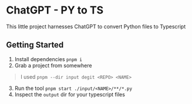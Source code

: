 # ChatGPT - PY to TS

This little project harnesses ChatGPT to convert Python files to Typescript

## Getting Started

1. Install dependencies `pnpm i`
2. Grab a project from somewhere
> I used `pnpm --dir input degit <REPO> <NAME>`
3. Run the tool `pnpm start ./input/<NAME>/**/*.py`
4. Inspect the `output` dir for your typescript files
